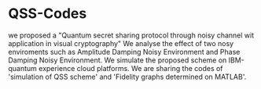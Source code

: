 # QSS-Codes
we proposed a  "Quantum secret sharing protocol through noisy channel wit application in visual cryptography"
We analyse the effect of two nosy enviroments such as Amplitude Damping Noisy Environment and Phase Damping Noisy Environment.
We simulate the proposed scheme on IBM-quantum experience cloud platforms.
We are sharing the codes of 'simulation of QSS scheme' and 'Fidelity graphs determined on MATLAB'.
